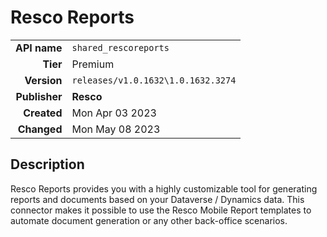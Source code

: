 # Resco Reports
| | |
|-:|-|
|**API name**|`shared_rescoreports`|
|**Tier**|Premium|
|**Version**|`releases/v1.0.1632\1.0.1632.3274`|
|**Publisher**|**Resco**|
|**Created**|Mon Apr 03 2023|
|**Changed**|Mon May 08 2023|

## Description
Resco Reports provides you with a highly customizable tool for generating reports and documents based on your Dataverse / Dynamics data. This connector makes it possible to use the Resco Mobile Report templates to automate document generation or any other back-office scenarios.
